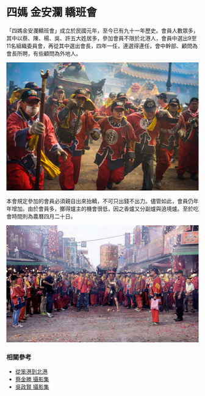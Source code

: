 # 四媽 金安瀾 轎班會

「四媽金安瀾轎班會」成立於民國元年，至今已有九十一年歷史。會員人數眾多，其中以蔡、陳、楊、吳、許五大姓居多，參加會員不限於北港人，會員中選出9至11名組織委員會，再從其中選出會長，四年一任，連選得連任，會中幹部、顧問為會長所聘，有些顧問為外地人。

![2013年 四媽 金安瀾 轎班會 入廟（吳政賢 攝）](img/001.jpg)

本會規定參加的會員必須親自出來抬轎，不可只出錢不出力。儘管如此，會員仍年年增加。由於會員多，擲得爐主的機會很低，因之香爐又分副爐與遶境爐。至於吃會時間則為農曆四月二十日。

![2015年 四媽 入廟（蔡金勝 攝）](img/002.jpg)


### 相關參考
* [從笨港到北港](http://www.cuy.ylc.edu.tw/~cuy14/eBook/ch3-4.htm)
* [蔡金勝 攝影集](https://www.facebook.com/profile.php?id=1531070458)
* [吳政賢 攝影集](https://www.facebook.com/comdan66)
